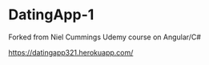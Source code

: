 # DatingApp-1
Forked from Niel Cummings Udemy course on Angular/C#


https://datingapp321.herokuapp.com/
